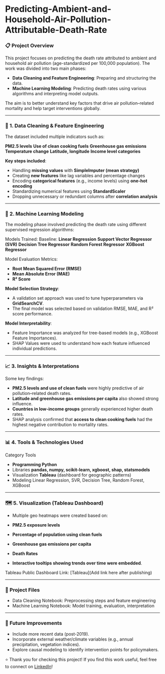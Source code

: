 # Predicting-Ambient-and-Household-Air-Pollution-Attributable-Death-Rate

### 📋 Project Overview
This project focuses on predicting the death rate attributed to ambient and household air pollution (age-standardized per 100,000 population).
The work was divided into two main phases:

 - **Data Cleaning and Feature Engineering**: Preparing and structuring the data.
 - **Machine Learning Modeling**: Predicting death rates using various algorithms and interpreting model outputs.

The aim is to better understand key factors that drive air pollution–related mortality and help target interventions globally.

---

### 🧹 1. Data Cleaning & Feature Engineering
The dataset included multiple indicators such as:

**PM2.5 levels**
**Use of clean cooking fuels**
**Greenhouse gas emissions**
**Temperature change**
**Latitude, longitude**
**Income level categories**

**Key steps included**:

- Handling **missing values** with **SimpleImputer (mean strategy)**
- Creating **new features** like lag variables and percentage changes
- Encoding **categorical features** (e.g., income levels) using **one-hot encoding**
- Standardizing numerical features using **StandardScaler**
- Dropping unnecessary or redundant columns after **correlation analysis**

---

### 🤖 2. Machine Learning Modeling
The modeling phase involved predicting the death rate using different supervised regression algorithms:

Models Trained:
Baseline: **Linear Regression**
**Support Vector Regressor (SVR)**
**Decision Tree Regressor**
**Random Forest Regressor**
**XGBoost Regressor**

Model Evaluation Metrics:
- **Root Mean Squared Error (RMSE)**
- **Mean Absolute Error (MAE)**
- **R² Score**

**Model Selection Strategy**:

- A validation set approach was used to tune hyperparameters via **GridSearchCV**.
- The final model was selected based on validation RMSE, MAE, and R² score performance.

**Model Interpretability**:
- Feature Importance was analyzed for tree-based models (e.g., XGBoost Feature Importances).
- SHAP Values were used to understand how each feature influenced individual predictions.

---

### 📈 3. Insights & Interpretations
Some key findings:

- **PM2.5 levels and use of clean fuels** were highly predictive of air pollution–related death rates.
- **Latitude and greenhouse gas emissions per capita** also showed strong influence.
- **Countries in low-income groups** generally experienced higher death rates.
- SHAP analysis confirmed that **access to clean cooking fuels** had the highest negative contribution to mortality rates.

---

### 📊 4. Tools & Technologies Used

Category	Tools
- **Programming	Python**
- Libraries	**pandas, numpy, scikit-learn, xgboost, shap, statsmodels**
- Visualization	**Tableau** (dashboard for geographic patterns)
- Modeling	Linear Regression, SVR, Decision Tree, Random Forest, XGBoost

---

### 🗺️ 5. Visualization (Tableau Dashboard)
- Multiple geo heatmaps were created based on:

 - **PM2.5 exposure levels**
 - **Percentage of population using clean fuels**
 - **Greenhouse gas emissions per capita**
 - **Death Rates**
- **Interactive tooltips showing trends over time were embedded**.

Tableau Public Dashboard Link: [Tableau](Add link here after publishing)

---

### 📂 Project Files
- Data Cleaning Notebook: Preprocessing steps and feature engineering
- Machine Learning Notebook: Model training, evaluation, interpretation

---

### 🚀 Future Improvements
- Include more recent data (post-2019).
- Incorporate external weather/climate variables (e.g., annual precipitation, vegetation indices).
- Explore causal modeling to identify intervention points for policymakers.

⭐ Thank you for checking this project!
If you find this work useful, feel free to connect on [LinkedIn](https://www.linkedin.com/in/clement-appeadu-9b6a2b148)!
